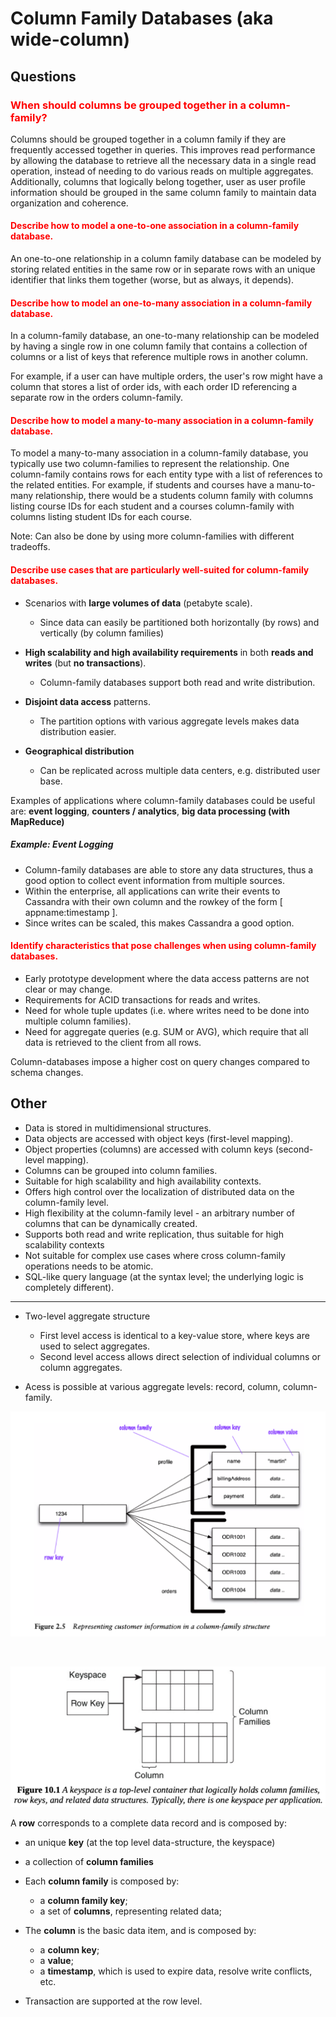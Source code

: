 # Column Family Databases (aka wide-column)

## Questions

### <span style="color:red">When should columns be grouped together in a column-family?</span>
Columns should be grouped together in a column family if they are frequently accessed together in queries. This improves read performance by allowing the database to retrieve all the necessary data in a single read operation, instead of needing to do various reads on multiple aggregates. Additionally, columns that logically belong together, user as user profile information should be grouped in the same column family to maintain data organization and coherence.

#### <span style="color:red">Describe how to model a one-to-one association in a column-family database.</span>
An one-to-one relationship in a column family database can be modeled by storing related entities in the same row or in separate rows with an unique identifier that links them together (worse, but as always, it depends).

#### <span style="color:red">Describe how to model an one-to-many association in a column-family database.</span>

In a column-family database, an one-to-many relationship can be modeled by having a single row in one column family that contains a collection of columns or a list of keys that reference multiple rows in another column.

For example, if a user can have multiple orders, the user's row might have a column that stores a list of order ids, with each order ID referencing a separate row in the orders column-family.


#### <span style="color:red">Describe how to model a many-to-many association in a column-family database.</span>

To model a many-to-many association in a column-family database, you typically use two column-families to represent the relationship. One column-family contains rows for each entity type with a list of references to the related entities.
For example, if students and courses have a manu-to-many relationship, there would be a students column family with columns listing course IDs for each student and a courses column-family with columns listing student IDs for each course.

Note: Can also be done by using more column-families with different tradeoffs.


#### <span style="color:red">Describe use cases that are particularly well-suited for column-family databases.</span>

- Scenarios with **large volumes of data** (petabyte scale).
    - Since data can easily be partitioned both horizontally (by rows) and vertically (by column families)

- **High scalability and high availability requirements** in both **reads and writes** (but **no transactions**).
    - Column-family databases support both read and write distribution.

- **Disjoint data access** patterns.
    - The partition options with various aggregate levels makes data distribution easier.

- **Geographical distribution**
    - Can be replicated across multiple data centers, e.g. distributed user base.

Examples of applications where column-family databases could be useful are: **event logging**, **counters / analytics**, **big data processing (with MapReduce)**

##### Example: Event Logging

- Column-family databases are able to store any data structures, thus a good option to collect event information from multiple sources.
- Within the enterprise, all applications can write their events to Cassandra with their
own column and the rowkey of the form [ appname:timestamp ].
- Since writes can be scaled, this makes Cassandra a good option.


#### <span style="color:red">Identify characteristics that pose challenges when using column-family databases.</span>
- Early prototype development where the data access patterns are not clear or may change.
- Requirements for ACID transactions for reads and writes.
- Need for whole tuple updates (i.e. where writes need to be done into multiple column families).
- Need for aggregate queries (e.g. SUM or AVG), which require that all data is retrieved to the client from all rows.

Column-databases impose a higher cost on query changes compared to schema changes.

## Other

- Data is stored in multidimensional structures.
- Data objects are accessed with object keys (first-level mapping).
- Object properties (columns) are accessed with column keys (second-level mapping).
- Columns can be grouped into column families.
- Suitable for high scalability and high availability contexts.
- Offers high control over the localization of distributed data on the column-family level.
- High flexibility at the column-family level - an arbitrary number of columns that can be dynamically created.
- Supports both read and write replication, thus suitable for high scalability contexts
- Not suitable for complex use cases where cross column-family operations needs to be atomic.
- SQL-like query language (at the syntax level; the underlying logic is completely different).

---

- Two-level aggregate structure
    - First level access is identical to a key-value store, where keys are used to select aggregates.
    - Second level access allows direct selection of individual columns or column aggregates. 

- Acess is possible at various aggregate levels: record, column, column-family.

![column-family database](../assets/column-family.png)

<br/>

![column-family database](../assets/column-family-2.png)

A **row** corresponds to a complete data record and is composed by: 
- an unique **key** (at the top level data-structure, the keyspace)
- a collection of **column families**

- Each **column family** is composed by:
    - a **column family key**;
    - a set of **columns**, representing related data;

- The **column** is the basic data item, and is composed by:
    - a **column key**;
    - a **value**;
    - a **timestamp**, which is used to expire data, resolve write conflicts, etc.

- Transaction are supported at the row level.